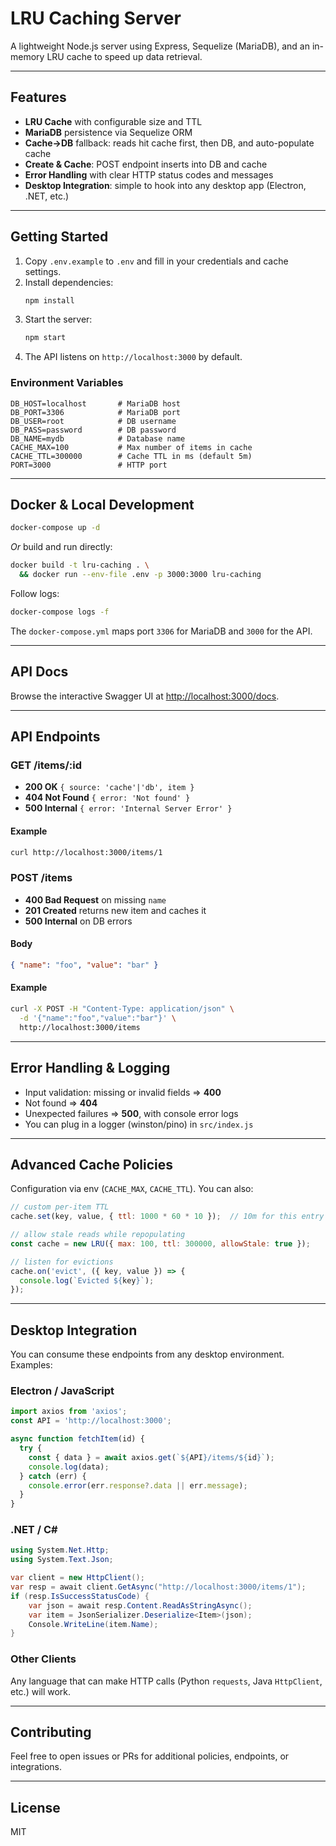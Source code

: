 # LRU Caching Server

A lightweight Node.js server using Express, Sequelize (MariaDB), and an in-memory LRU cache to speed up data retrieval.

---

## Features

- **LRU Cache** with configurable size and TTL
- **MariaDB** persistence via Sequelize ORM
- **Cache→DB** fallback: reads hit cache first, then DB, and auto-populate cache
- **Create & Cache**: POST endpoint inserts into DB and cache
- **Error Handling** with clear HTTP status codes and messages
- **Desktop Integration**: simple to hook into any desktop app (Electron, .NET, etc.)

---

## Getting Started

1. Copy `.env.example` to `.env` and fill in your credentials and cache settings.
2. Install dependencies:
   ```bash
   npm install
   ```
3. Start the server:
   ```bash
   npm start
   ```
4. The API listens on `http://localhost:3000` by default.

### Environment Variables

```dotenv
DB_HOST=localhost       # MariaDB host
DB_PORT=3306            # MariaDB port
DB_USER=root            # DB username
DB_PASS=password        # DB password
DB_NAME=mydb            # Database name
CACHE_MAX=100           # Max number of items in cache
CACHE_TTL=300000        # Cache TTL in ms (default 5m)
PORT=3000               # HTTP port
```

---

## Docker & Local Development

```bash
docker-compose up -d
```

_Or_ build and run directly:
```bash
docker build -t lru-caching . \
  && docker run --env-file .env -p 3000:3000 lru-caching
```

Follow logs:
```bash
docker-compose logs -f
```

The `docker-compose.yml` maps port `3306` for MariaDB and `3000` for the API.

---

## API Docs

Browse the interactive Swagger UI at [http://localhost:3000/docs](http://localhost:3000/docs).

---

## API Endpoints

### GET /items/:id

- **200 OK** `{ source: 'cache'|'db', item }`
- **404 Not Found** `{ error: 'Not found' }`
- **500 Internal** `{ error: 'Internal Server Error' }`

#### Example
```bash
curl http://localhost:3000/items/1
```

### POST /items

- **400 Bad Request** on missing `name`
- **201 Created** returns new item and caches it
- **500 Internal** on DB errors

#### Body
```json
{ "name": "foo", "value": "bar" }
```

#### Example
```bash
curl -X POST -H "Content-Type: application/json" \
  -d '{"name":"foo","value":"bar"}' \
  http://localhost:3000/items
```

---

## Error Handling & Logging

- Input validation: missing or invalid fields ⇒ **400**
- Not found ⇒ **404**
- Unexpected failures ⇒ **500**, with console error logs
- You can plug in a logger (winston/pino) in `src/index.js`

---

## Advanced Cache Policies

Configuration via env (`CACHE_MAX`, `CACHE_TTL`). You can also:

```js
// custom per-item TTL
cache.set(key, value, { ttl: 1000 * 60 * 10 });  // 10m for this entry

// allow stale reads while repopulating
const cache = new LRU({ max: 100, ttl: 300000, allowStale: true });

// listen for evictions
cache.on('evict', ({ key, value }) => {
  console.log(`Evicted ${key}`);
});
```

---

## Desktop Integration

You can consume these endpoints from any desktop environment. Examples:

### Electron / JavaScript

```js
import axios from 'axios';
const API = 'http://localhost:3000';

async function fetchItem(id) {
  try {
    const { data } = await axios.get(`${API}/items/${id}`);
    console.log(data);
  } catch (err) {
    console.error(err.response?.data || err.message);
  }
}
```

### .NET / C#

```csharp
using System.Net.Http;
using System.Text.Json;

var client = new HttpClient();
var resp = await client.GetAsync("http://localhost:3000/items/1");
if (resp.IsSuccessStatusCode) {
    var json = await resp.Content.ReadAsStringAsync();
    var item = JsonSerializer.Deserialize<Item>(json);
    Console.WriteLine(item.Name);
}
```

### Other Clients

Any language that can make HTTP calls (Python `requests`, Java `HttpClient`, etc.) will work.

---

## Contributing

Feel free to open issues or PRs for additional policies, endpoints, or integrations.

---

## License

MIT 
